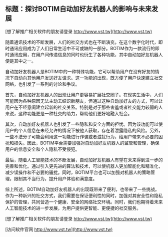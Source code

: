 ## **标题：探讨BOTIM自动加好友机器人的影响与未来发展**

[想了解推广相关软件的朋友请登录 http://www.vst.tw](http://www.vst.tw)

随着通讯技术的不断发展，人们的社交方式也在不断演变。在这个数字化时代，即时通讯应用成为了人们日常生活中不可或缺的一部分。BOTIM作为一款流行的即时通讯应用，在用户间传递信息的同时也衍生了各种功能，其中自动加好友机器人便是其中之一。

自动加好友机器人是BOTIM中的一种特殊功能，它可以帮助用户在没有好友的情况下自动向其他用户发送好友请求。这一功能的出现，既方便了用户快速建立社交网络，也引发了一系列的讨论和争议。

首先，自动加好友机器人的出现让用户更容易扩展社交圈子。在现实生活中，人们可能因为各种原因无法主动去结识新朋友，但通过这种自动加好友的方式，可以让用户在不经意间建立起新的社交关系。特别是对于那些害羞或者社交能力较弱的人来说，这种功能更是一种社交的助力，帮助他们更好地融入社会。

其次，自动加好友机器人也引发了一些隐私和安全方面的担忧。因为该功能可以使用户的个人信息在未经允许的情况下被他人获取，存在着泄露隐私的风险。另外，一些不法分子可能会利用这一功能进行诈骗或者滋扰行为，给用户带来不必要的困扰和损失。因此，BOTIM平台需要加强对自动加好友机器人的监管和管理，确保用户的信息安全和个人隐私不受侵犯。

最后，随着人工智能技术的不断发展，自动加好友机器人有望在未来得到进一步的完善和优化。通过引入更先进的算法和技术，可以使机器人更加智能化和精准化，减少误操作和不必要的骚扰。同时，BOTIM平台也可以加强对机器人的策略管理，限制其不当行为，提升用户体验和满意度。

综上所述，BOTIM自动加好友机器人的出现既带来了便利，也带来了一些挑战。作为一种新兴的社交方式，我们需要在保证便利性的同时，加强对其安全性和隐私保护的管理，共同营造一个健康、安全的网络社交环境。同时，我们也期待着未来人工智能技术的进一步发展，为用户提供更智能、更便捷的社交服务。

[想了解推广相关软件的朋友请登录 http://www.vst.tw](http://www.vst.tw)


[访问软件官网 http://www.vst.tw](http://www.vst.tw)
